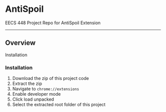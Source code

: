 # AntiSpoil
EECS 448 Project Repo for AntiSpoil Extension
***
## Overview
<a name="installation">Installation</a>

### Installation
1. Download the zip of this project code
2. Extract the zip 
3. Navigate to `chrome://extensions`
4. Enable developer mode
5. Click load unpacked
6. Select the extracted root folder of this project
